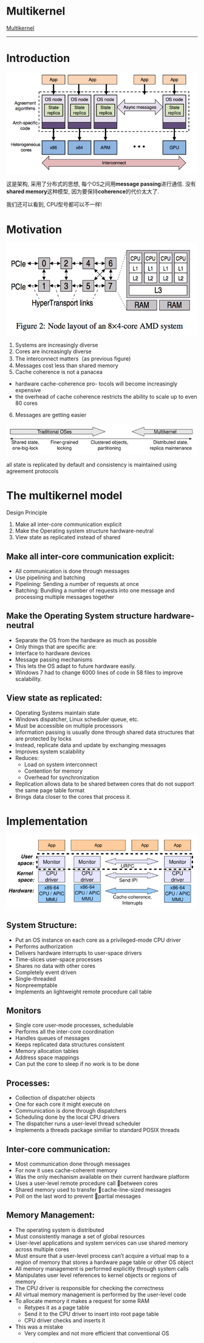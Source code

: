 # Multikernel

[Multikernel](http://www.sigops.org/sosp/sosp09/papers/baumann-sosp09.pdf)

***

# Introduction

![](./imgs/multikernel1.png)

这是架构, 采用了分布式的思想, 每个OS之间用**message passing**进行通信. 没有**shared memory**这种模型, 因为要保持**coherence**的代价太大了.

我们还可以看到, CPU型号都可以不一样!

# Motivation

![](./imgs/multikernel2.png)

1. Systems are increasingly diverse
2. Cores are increasingly diverse
3. The interconnect matters（as previous figure)
4. Messages cost less than shared memory
5. Cache coherence is not a panacea
 * hardware cache-coherence pro- tocols will become increasingly expensive
 * the overhead of cache coherence restricts the ability to scale up to even 80 cores
6. Messages are getting easier

![](./imgs/multikernel3.png)

all state is replicated by default and consistency is maintained using agreement protocols

# The multikernel model

Design Principle
1. Make all inter-core communication explicit
2. Make the Operating system structure hardware-neutral
3. View state as replicated instead of shared

## Make all inter-core communication explicit:
* All communication is done through messages
* Use pipelining and batching
 * Pipelining: Sending a number of requests at once
 * Batching: Bundling a number of requests into one message and processing multiple messages together

## Make the Operating System structure hardware-neutral
* Separate the OS from the hardware as much as possible
* Only things that are specific are:
 * Interface to hardware devices
 * Message passing mechanisms
* This lets the OS adapt to future hardware easily.
 * Windows 7 had to change 6000 lines of code in 58 files to improve scalability.

## View state as replicated:
* Operating Systems maintain state
 * Windows dispatcher, Linux scheduler queue, etc.
 * Must be accessible on multiple processors
* Information passing is usually done through shared data structures that are protected by locks
* Instead, replicate data and update by exchanging messages
 * Improves system scalability
 * Reduces:
   * Load on system interconnect
   * Contention for memory
   * Overhead for synchronization
* Replication allows data to be shared between cores that do not support the same page table format
* Brings data closer to the cores that process it.

# Implementation

![](./imgs/multikernel4.png)

## System Structure:
* Put an OS instance on each core as a privileged-mode CPU driver
 * Performs authorization
 * Delivers hardware interrupts to user-space drivers
 * Time-slices user-space processes
* Shares no data with other cores
 * Completely event driven
 * Single-threaded
 * Nonpreemptable
* Implements an lightweight remote procedure call table

## Monitors
* Single core user-mode processes, schedulable
* Performs all the inter-core coordination
* Handles queues of messages
* Keeps replicated data structures consistent
 * Memory allocation tables
 * Address space mappings
* Can put the core to sleep if no work is to be done

## Processes:
* Collection of dispatcher objects
 * One for each core it might execute on
* Communication is done through dispatchers
* Scheduling done by the local CPU drivers
* The dispatcher runs a user-level thread scheduler
* Implements a threads package similiar to standard POSIX threads

## Inter-core communication:
* Most communication done through messages
* For now it uses cache-coherent memory
 * Was the only mechanism available on their current hardware platform
* Uses a user-level remote procedure call between cores
 * Shared memory used to transfer cache-line-sized messages
 * Poll on the last word to prevent partial messages

## Memory Management:
* The operating system is distributed
 * Must consistently manage a set of global resources
* User-level applications and system services can use shared memory across multiple cores
* Must ensure that a user-level process can’t acquire a virtual map to a region of memory that stores a hardware page table or other OS object
* All memory management is performed explicitly through system calls
 * Manipulates user level references to kernel objects or regions of memory
 * The CPU driver is responsible for checking the correctness
* All virtual memory management is performed by the user-level code
 * To allocate memory it makes a request for some RAM
   * Retypes it as a page table
   * Send it to the CPU driver to insert into root page table
   * CPU driver checks and inserts it
 * This was a mistake
   * Very complex and not more efficient that conventional OS
